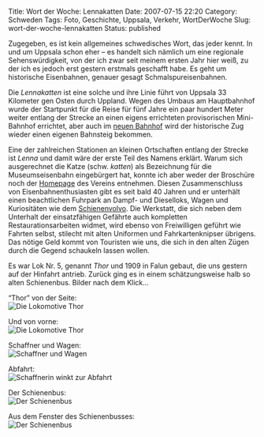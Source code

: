 Title: Wort der Woche: Lennakatten
Date: 2007-07-15 22:20
Category: Schweden
Tags: Foto, Geschichte, Uppsala, Verkehr, WortDerWoche
Slug: wort-der-woche-lennakatten
Status: published

Zugegeben, es ist kein allgemeines schwedisches Wort, das jeder kennt.
In und um Uppsala schon eher – es handelt sich nämlich um eine regionale
Sehenswürdigkeit, von der ich zwar seit meinem ersten Jahr hier weiß, zu
der ich es jedoch erst gestern erstmals geschafft habe. Es geht um
historische Eisenbahnen, genauer gesagt Schmalspureisenbahnen.

Die *Lennakatten* ist eine solche und ihre Linie führt von Uppsala 33
Kilometer gen Osten durch Uppland. Wegen des Umbaus am Hauptbahnhof
wurde der Startpunkt für die Reise für fünf Jahre ein paar hundert Meter
weiter entlang der Strecke an einen eigens errichteten provisorischen
Mini-Bahnhof errichtet, aber auch im [neuen
Bahnhof](http://www.uppsalaresecentrum.se/) wird der historische Zug
wieder einen eigenen Bahnsteig bekommen.

Eine der zahlreichen Stationen an kleinen Ortschaften entlang der
Strecke ist *Lenna* und damit wäre der erste Teil des Namens erklärt.
Warum sich ausgerechnet die Katze (schw. *katten*) als Bezeichnung für
die Museumseisenbahn eingebürgert hat, konnte ich aber weder der
Broschüre noch der [Homepage](http://www.lennakatten.se) des Vereins
entnehmen. Diesen Zusammenschluss von Eisenbahnenthusiasten gibt es seit
bald 40 Jahren und er unterhält einen beachtlichen Fuhrpark an Dampf-
und Dieselloks, Wagen und Kuriositäten wie dem
[Schienenvolvo](http://www.srjmf.se/pictures/ralsbil0.jpg). Die
Werkstatt, die sich neben dem Unterhalt der einsatzfähigen Gefährte auch
kompletten Restaurationsarbeiten widmet, wird ebenso von Freiwilligen
geführt wie Fahrten selbst, stilecht mit alten Uniformen und
Fahrkartenknipser übrigens. Das nötige Geld kommt von Touristen wie uns,
die sich in den alten Zügen durch die Gegend schaukeln lassen wollen.

Es war Lok Nr. 5, genannt *Thor* und 1909 in Falun gebaut, die uns
gestern auf der Hinfahrt antrieb. Zurück ging es in einem
schätzungsweise halb so alten Schienenbus. Bilder nach dem Klick…
<!--more-->

“Thor” von der Seite:  
![Die Lokomotive
Thor](/pic/thor1_s.jpg "Die Lokomotive Thor")

Und von vorne:  
![Die Lokomotive
Thor](/pic/thor2_s.jpg "Die Lokomotive Thor")

Schaffner und Wagen:  
![Schaffner und
Wagen](/pic/vagnochgubbe_s.jpg "Schaffner und Wagen")

Abfahrt:  
![Schaffnerin winkt zur
Abfahrt](/pic/vagnarogumman_s.jpg "Schaffnerin winkt zur Abfahrt")

Der Schienenbus:  
![Der
Schienenbus](/pic/ralsbuss1_s.jpg "Der Schienenbus")

Aus dem Fenster des Schienenbusses:  
![Der
Schienenbus](/pic/urfonstret_s.jpg "Der Schienenbus")

